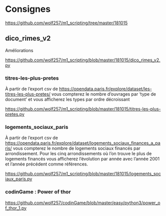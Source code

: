 # Consignes

https://github.com/wolf257/m1_scripting/tree/master/181015

## dico_rimes_v2

Améliorations

https://github.com/wolf257/m1_scripting/blob/master/181015/dico_rimes_v2.py

### titres-les-plus-pretes

À partir de l’export csv de https://opendata.paris.fr/explore/dataset/les-titres-les-plus-pretes/ vous compterez le nombre d’ouvrages par ‘type de document’ et vous afficherez les types par ordre décroissant

https://github.com/wolf257/m1_scripting/blob/master/181015/titres-les-plus-pretes.py

### logements_sociaux_paris

À partir de l’export csv de https://opendata.paris.fr/explore/dataset/logements_sociaux_finances_a_paris/ vous compterez le nombre de logements sociaux financés par arrondissement. Pour les cinq arrondissements où l’on trouve le plus de logements financés vous afficherez l’évolution par année avec l’année 2001 et l’année précédent comme références.

https://github.com/wolf257/m1_scripting/blob/master/181015/logements_sociaux_paris.py

### codinGame : Power of thor

https://github.com/wolf257/codinGame/blob/master/easy/python3/power_of_thor_1.py
